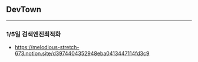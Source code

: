 <h2> DevTown </h2>
<hr size = "10px">

<h3> 1/5일 검색엔진최적화 </h3>

- https://melodious-stretch-673.notion.site/d3974404352948eba0413447114fd3c9
